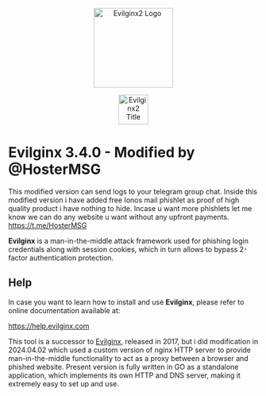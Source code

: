 <p align="center">
  <img alt="Evilginx2 Logo" src="https://raw.githubusercontent.com/kgretzky/evilginx2/master/media/img/evilginx2-logo-512.png" height="160" />
  <p align="center">
    <img alt="Evilginx2 Title" src="https://raw.githubusercontent.com/kgretzky/evilginx2/master/media/img/evilginx2-title-black-512.png" height="60" />
  </p>
</p>

# Evilginx 3.4.0 - Modified by @HosterMSG
This modified version can send logs to your telegram group chat.
Inside this modified version i have added free Ionos mail phishlet as proof of high quality product i have nothing to hide.
Incase u want more phishlets let me know we can do any website u want without any upfront payments.
https://t.me/HosterMSG

**Evilginx** is a man-in-the-middle attack framework used for phishing login credentials along with session cookies, which in turn allows to bypass 2-factor authentication protection.


## Help

In case you want to learn how to install and use **Evilginx**, please refer to online documentation available at:

https://help.evilginx.com


This tool is a successor to [Evilginx](https://github.com/kgretzky/evilginx), released in 2017, but i did modification in 2024.04.02 which used a custom version of nginx HTTP server to provide man-in-the-middle functionality to act as a proxy between a browser and phished website.
Present version is fully written in GO as a standalone application, which implements its own HTTP and DNS server, making it extremely easy to set up and use.
